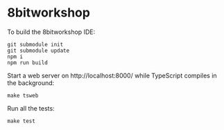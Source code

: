 # 8bitworkshop

To build the 8bitworkshop IDE:

    git submodule init
    git submodule update
    npm i
    npm run build

Start a web server on http://localhost:8000/ while TypeScript compiles in the background:

    make tsweb

Run all the tests:

    make test

